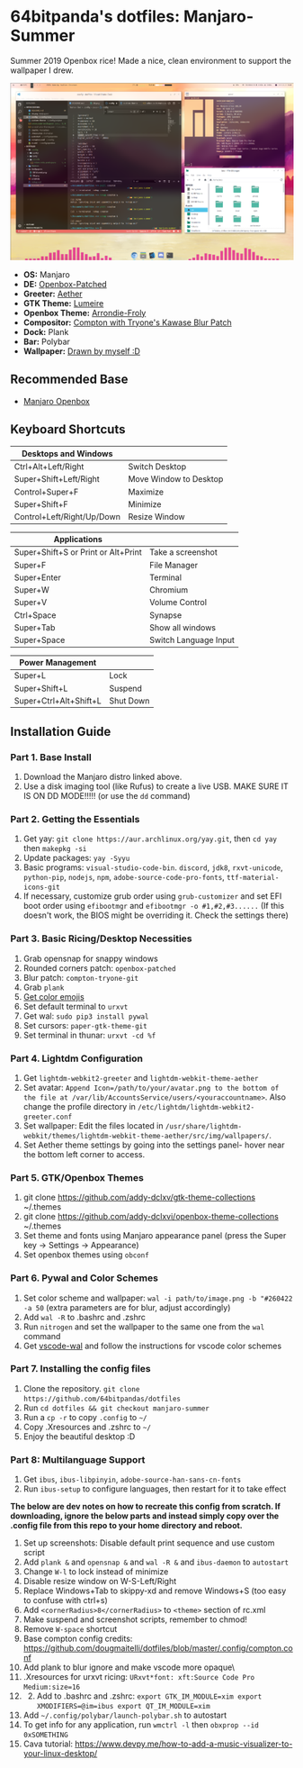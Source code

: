 # 64bitpanda's dotfiles: Manjaro-Summer

Summer 2019 Openbox rice! Made a nice, clean environment to support the wallpaper I drew.

<!-- REMEMBER TO EDIT THIS!!! -->
![Screenshot](screenshot.png)

 - **OS:** Manjaro
 - **DE:** [Openbox-Patched](https://github.com/dylanaraps/openbox-patched)
 - **Greeter:** [Aether](https://github.com/NoiSek/Aether)
 - **GTK Theme:** [Lumeire](https://github.com/addy-dclxvi/gtk-theme-collections)
 - **Openbox Theme:** [Arrondie-Froly](https://github.com/addy-dclxvi/openbox-theme-collections)
 - **Compositor:** [Compton with Tryone's Kawase Blur Patch](https://github.com/tryone144/compton)
 - **Dock:** Plank
 - **Bar:** Polybar
 - **Wallpaper:** [Drawn by myself :D](https://bencuan.me)

## Recommended Base
 - [Manjaro Openbox](https://manjaro.org/download/openbox/)

## Keyboard Shortcuts
 |  **Desktops and Windows**   	|                    	|
|-------------------------	|--------------------	|
| Ctrl+Alt+Left/Right   	|  Switch Desktop	|
| Super+Shift+Left/Right   	|  Move Window to Desktop	|
| Control+Super+F   	|  Maximize	|
| Super+Shift+F   	| Minimize	|
| Control+Left/Right/Up/Down   	| Resize Window	|


| **Applications**           	|                    	|
|-------------------------	|--------------------	|
| Super+Shift+S or Print or Alt+Print                 	|  Take a screenshot        	|
| Super+F               	|  File Manager        	|
| Super+Enter              	|  Terminal       	|
| Super+W             	|  Chromium       	|
| Super+V             	|  Volume Control       	|
| Ctrl+Space             	|  Synapse    	|
| Super+Tab           	|  Show all windows    	|
| Super+Space           	|  Switch Language Input    	|


| **Power Management**        	|                    	|
|-------------------------	|--------------------	|
| Super+L                 	| Lock               	|
| Super+Shift+L                 	| Suspend              	|
| Super+Ctrl+Alt+Shift+L                 	| Shut Down           	|

## Installation Guide

### Part 1. Base Install
 1. Download the Manjaro distro linked above.
 2. Use a disk imaging tool (like Rufus) to create a live USB. MAKE SURE IT IS ON DD MODE!!!!! (or use the `dd` command)

### Part 2. Getting the Essentials
 1. Get yay: `git clone https://aur.archlinux.org/yay.git`, then `cd yay` then  `makepkg -si`
 2. Update packages: `yay -Syyu`
 3. Basic programs: `visual-studio-code-bin`. `discord`, `jdk8`, `rxvt-unicode`, `python-pip`, `nodejs`, `npm`, `adobe-source-code-pro-fonts`, `ttf-material-icons-git`
 4. If necessary, customize grub order using `grub-customizer` and set EFI boot order using `efibootmgr` and `efibootmgr -o #1,#2,#3......` (If this doesn't work, the BIOS might be overriding it. Check the settings there)

### Part 3. Basic Ricing/Desktop Necessities
 1. Grab opensnap for snappy windows
 2. Rounded corners patch: `openbox-patched`
 3. Blur patch: `compton-tryone-git`
 3. Grab `plank`
 5. [Get color emojis](https://www.reddit.com/r/linux/comments/ao0mp3/how_to_better_enable_color_emojis/)
 6. Set default terminal to `urxvt`
 7. Get wal: `sudo pip3 install pywal`
 8. Set cursors: `paper-gtk-theme-git` 
 9. Set terminal in thunar: `urxvt -cd %f`

### Part 4. Lightdm Configuration
 1. Get `lightdm-webkit2-greeter` and `lightdm-webkit-theme-aether`
 2. Set avatar: `Append Icon=/path/to/your/avatar.png to the bottom of the file at /var/lib/AccountsService/users/<youraccountname>`. Also change the profile directory in `/etc/lightdm/lightdm-webkit2-greeter.conf`
 3. Set wallpaper: Edit the files located in `/usr/share/lightdm-webkit/themes/lightdm-webkit-theme-aether/src/img/wallpapers/`.
 4. Set Aether theme settings by going into the settings panel- hover near the bottom left corner to access.

### Part 5. GTK/Openbox Themes
 1. git clone https://github.com/addy-dclxv/gtk-theme-collections ~/.themes
 2. git clone https://github.com/addy-dclxvi/openbox-theme-collections ~/.themes
 2. Set theme and fonts using Manjaro appearance panel (press the Super key -> Settings -> Appearance)
 3. Set openbox themes using `obconf`

### Part 6. Pywal and Color Schemes
 1. Set color scheme and wallpaper: `wal -i path/to/image.png -b "#260422 -a 50` (extra parameters are for blur, adjust accordingly)
 2. Add `wal -R` to .bashrc and .zshrc
 3. Run `nitrogen` and set the wallpaper to the same one from the `wal` command
 4. Get [vscode-wal](https://github.com/Bluedrack28/vscode-wal) and follow the instructions for vscode color schemes

### Part 7. Installing the config files
 1. Clone the repository. `git clone https://github.com/64bitpandas/dotfiles`
 1. Run `cd dotfiles && git checkout manjaro-summer`
 1. Run a `cp -r` to copy `.config` to `~/`
 1. Copy .Xresources and .zshrc to `~/`
 1. Enjoy the beautiful desktop :D

### Part 8: Multilanguage Support
  1. Get `ibus`, `ibus-libpinyin`,  `adobe-source-han-sans-cn-fonts`
  3. Run `ibus-setup` to configure languages, then restart for it to take effect


**The below are dev notes on how to recreate this config from scratch. If downloading, ignore the below parts and instead simply copy over the .config file from this repo to your home directory and reboot.**

 1. Set up screenshots: Disable default print sequence and use custom script
 2. Add `plank &` and `opensnap &` and `wal -R &` and `ibus-daemon` to `autostart`
 3. Change `W-l` to lock instead of minimize
 4. Disable resize window on W-S-Left/Right
 5. Replace Windows+Tab to skippy-xd and remove Windows+S (too easy to confuse with ctrl+s)
 6. Add `<cornerRadius>8</cornerRadius>` to `<theme>` section of rc.xml
 7. Make suspend and screenshot scripts, remember to chmod!
 8. Remove `W-space` shortcut
 9. Base compton config credits: https://github.com/dougmaitelli/dotfiles/blob/master/.config/compton.conf
 10. Add plank to blur ignore and make vscode more opaque\
 11. .Xresources for urxvt ricing: `URxvt*font: xft:Source Code Pro Medium:size=16`
 12.  2. Add to .bashrc and .zshrc: 
  `
  export GTK_IM_MODULE=xim
export XMODIFIERS=@im=ibus
export QT_IM_MODULE=xim
`
  13. Add `~/.config/polybar/launch-polybar.sh` to autostart
  14. To get info for any application, run `wmctrl -l` then `obxprop --id 0xSOMETHING`
  15. Cava tutorial: https://www.devpy.me/how-to-add-a-music-visualizer-to-your-linux-desktop/



